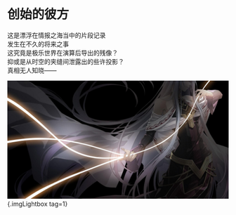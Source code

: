 # 创始的彼方  
  
这是漂浮在情报之海当中的片段记录  
发生在不久的将来之事  
这究竟是极乐世界在演算后导出的残像？  
抑或是从时空的夹缝间泄露出的些许投影？  
真相无人知晓——  

![Placeholder](/images/hajimari/extra/vis5_0130_03.JPG){.imgLightbox tag=1}